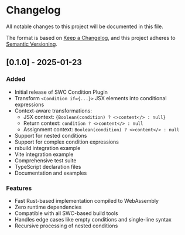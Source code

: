 # Changelog

All notable changes to this project will be documented in this file.

The format is based on [Keep a Changelog](https://keepachangelog.com/en/1.0.0/),
and this project adheres to [Semantic Versioning](https://semver.org/spec/v2.0.0.html).

## [0.1.0] - 2025-01-23

### Added
- Initial release of SWC Condition Plugin
- Transform `<Condition if={...}>` JSX elements into conditional expressions
- Context-aware transformations:
  - JSX context: `{Boolean(condition) ? <>content</> : null}`
  - Return context: `condition ? <>content</> : null`
  - Assignment context: `Boolean(condition) ? <>content</> : null`
- Support for nested conditions
- Support for complex condition expressions
- rsbuild integration example
- Vite integration example
- Comprehensive test suite
- TypeScript declaration files
- Documentation and examples

### Features
- Fast Rust-based implementation compiled to WebAssembly
- Zero runtime dependencies
- Compatible with all SWC-based build tools
- Handles edge cases like empty conditions and single-line syntax
- Recursive processing of nested conditions
